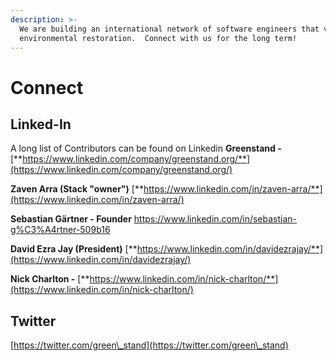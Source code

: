 ```yaml
---
description: >-
  We are building an international network of software engineers that value
  environmental restoration.  Connect with us for the long term!
---
```


# Connect

## **Linked-In**

A long list of Contributors can be found on Linkedin
**Greenstand -** [**https://www.linkedin.com/company/greenstand.org/**](https://www.linkedin.com/company/greenstand.org/)


**Zaven Arra (Stack "owner")** [**https://www.linkedin.com/in/zaven-arra/**](https://www.linkedin.com/in/zaven-arra/)

**Sebastian Gärtner - Founder**
 https://www.linkedin.com/in/sebastian-g%C3%A4rtner-509b16

**David Ezra Jay (President)** [**https://www.linkedin.com/in/davidezrajay/**](https://www.linkedin.com/in/davidezrajay/)

**Nick Charlton -** [**https://www.linkedin.com/in/nick-charlton/**](https://www.linkedin.com/in/nick-charlton/)

## Twitter

[https://twitter.com/green\_stand](https://twitter.com/green\_stand)
